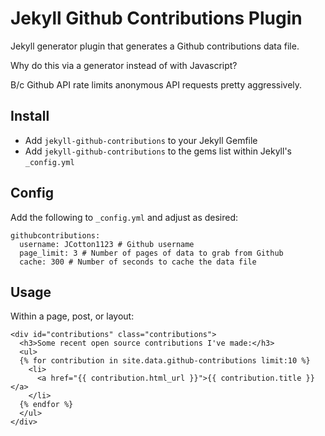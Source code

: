 # Jekyll Github Contributions Plugin

Jekyll generator plugin that generates a Github contributions data file.

Why do this via a generator instead of with Javascript?

B/c Github API rate limits anonymous API requests pretty aggressively.

## Install

* Add `jekyll-github-contributions` to your Jekyll Gemfile
* Add `jekyll-github-contributions` to the gems list within Jekyll's `_config.yml`

## Config

Add the following to `_config.yml` and adjust as desired:

```
githubcontributions:
  username: JCotton1123 # Github username
  page_limit: 3 # Number of pages of data to grab from Github
  cache: 300 # Number of seconds to cache the data file
```

## Usage

Within a page, post, or layout:

```erb
<div id="contributions" class="contributions">
  <h3>Some recent open source contributions I've made:</h3>
  <ul>
  {% for contribution in site.data.github-contributions limit:10 %}
    <li>
      <a href="{{ contribution.html_url }}">{{ contribution.title }}</a>
    </li>
  {% endfor %}
  </ul> 
</div>
```
